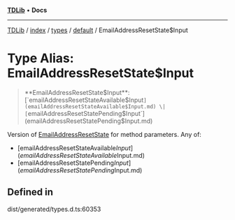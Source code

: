 [**TDLib**](../../../../../../README.md) • **Docs**

***

[TDLib](../../../../../../modules.md) / [index](../../../../../README.md) / [types](../../../README.md) / [default](../README.md) / EmailAddressResetState$Input

# Type Alias: EmailAddressResetState$Input

> **EmailAddressResetState$Input**: [`emailAddressResetStateAvailable$Input`](emailAddressResetStateAvailable$Input.md) \| [`emailAddressResetStatePending$Input`](emailAddressResetStatePending$Input.md)

Version of [EmailAddressResetState](EmailAddressResetState.md) for method parameters.
Any of:
- [emailAddressResetStateAvailable$Input](emailAddressResetStateAvailable$Input.md)
- [emailAddressResetStatePending$Input](emailAddressResetStatePending$Input.md)

## Defined in

dist/generated/types.d.ts:60353
